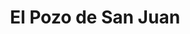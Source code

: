 ---
title: "El Pozo de San Juan"
url: /san-juan-de-miraflores/el-pozo-de-san-juan/
shop: Schreibwaren
---